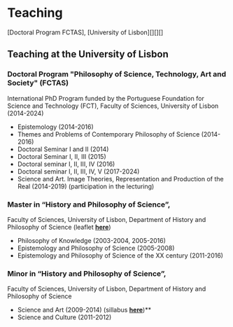 # Teaching

[Doctoral Program FCTAS], [University of Lisbon][][][]

## Teaching at the University of Lisbon 

### Doctoral Program  "Philosophy of Science, Technology, Art and Society" (FCTAS)
International PhD Program funded by the Portuguese Foundation for Science and Technology (FCT), Faculty of Sciences, University of Lisbon (2014-2024)

* Epistemology (2014-2016) 
* Themes and Problems of Contemporary Philosophy of Science (2014-2016)
* Doctoral Seminar I and II (2014)
* Doctoral Seminar I, II, III (2015)
* Doctoral seminar I, II, III, IV (2016)
* Doctoral seminar I, II, III, IV, V (2017-2024)
* Science and Art. Image Theories, Representation and Production of the Real (2014-2019) (participation in the lecturing)

### Master in “History and Philosophy of Science”, 
Faculty of Sciences, University of Lisbon, Department of History and Philosophy of Science (leaflet [**here**](https://ciencias.ulisboa.pt/sites/default/files/fcul/dep/sahfc/doc/dossier%20mestrado%202011-12.pdf))
* Philosophy of Knowledge (2003-2004, 2005-2016) 
* Epistemology and Philosophy of Science (2005-2008) 
* Epistemology and Philosophy of Science of the XX century (2011-2016)

### Minor in “History and Philosophy of Science”, 
Faculty of Sciences, University of Lisbon, Department of History and Philosophy of Science
* Science and Art (2009-2014) (sillabus [**here**](https://webpages.ciencias.ulisboa.pt/~ommartins/docencia/ciencia_arte.htm))** 
* Science and Culture (2011-2012) 







